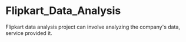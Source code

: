 # Flipkart_Data_Analysis
Flipkart data analysis project can involve analyzing the company's data, service provided it.
